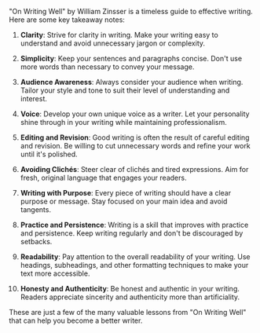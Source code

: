 "On Writing Well" by William Zinsser is a timeless guide to effective writing. Here are some key takeaway notes:

1. **Clarity**: Strive for clarity in writing. Make your writing easy to understand and avoid unnecessary jargon or complexity.
    
2. **Simplicity**: Keep your sentences and paragraphs concise. Don't use more words than necessary to convey your message.
    
3. **Audience Awareness**: Always consider your audience when writing. Tailor your style and tone to suit their level of understanding and interest.
    
4. **Voice**: Develop your own unique voice as a writer. Let your personality shine through in your writing while maintaining professionalism.
    
5. **Editing and Revision**: Good writing is often the result of careful editing and revision. Be willing to cut unnecessary words and refine your work until it's polished.
    
6. **Avoiding Clichés**: Steer clear of clichés and tired expressions. Aim for fresh, original language that engages your readers.
    
7. **Writing with Purpose**: Every piece of writing should have a clear purpose or message. Stay focused on your main idea and avoid tangents.
    
8. **Practice and Persistence**: Writing is a skill that improves with practice and persistence. Keep writing regularly and don't be discouraged by setbacks.
    
9. **Readability**: Pay attention to the overall readability of your writing. Use headings, subheadings, and other formatting techniques to make your text more accessible.
    
10. **Honesty and Authenticity**: Be honest and authentic in your writing. Readers appreciate sincerity and authenticity more than artificiality.
    

These are just a few of the many valuable lessons from "On Writing Well" that can help you become a better writer.